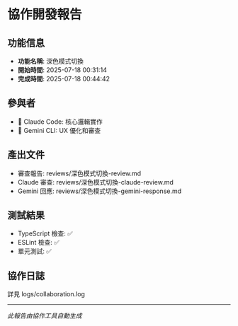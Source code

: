 # 協作開發報告

## 功能信息
- **功能名稱**: 深色模式切換
- **開始時間**: 2025-07-18 00:31:14
- **完成時間**: 2025-07-18 00:44:42

## 參與者
- 🧠 Claude Code: 核心邏輯實作
- 🎨 Gemini CLI: UX 優化和審查

## 產出文件
- 審查報告: reviews/深色模式切換-review.md
- Claude 審查: reviews/深色模式切換-claude-review.md
- Gemini 回應: reviews/深色模式切換-gemini-response.md

## 測試結果
- TypeScript 檢查: ✅
- ESLint 檢查: ✅
- 單元測試: ✅

## 協作日誌
詳見 logs/collaboration.log

---
*此報告由協作工具自動生成*
